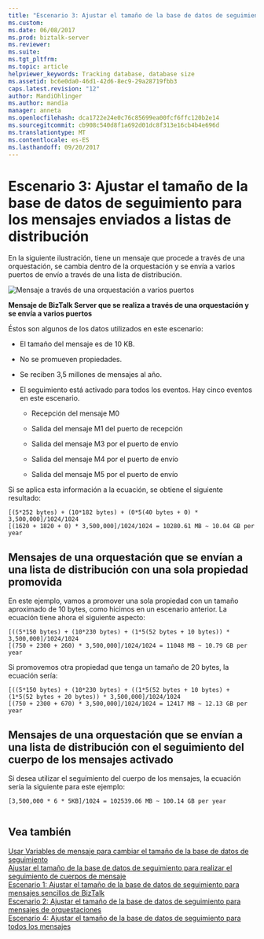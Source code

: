 ```yaml
---
title: "Escenario 3: Ajustar el tamaño de la base de datos de seguimiento para mensajes envían fuera a listas de distribución | Documentos de Microsoft"
ms.custom: 
ms.date: 06/08/2017
ms.prod: biztalk-server
ms.reviewer: 
ms.suite: 
ms.tgt_pltfrm: 
ms.topic: article
helpviewer_keywords: Tracking database, database size
ms.assetid: bc6e0da0-46d1-42d6-8ec9-29a28719fbb3
caps.latest.revision: "12"
author: MandiOhlinger
ms.author: mandia
manager: anneta
ms.openlocfilehash: dca1722e24e0c76c85699ea00fcf6ffc120b2e14
ms.sourcegitcommit: cb908c540d8f1a692d01dc8f313e16cb4b4e696d
ms.translationtype: MT
ms.contentlocale: es-ES
ms.lasthandoff: 09/20/2017
---
```

# <a name="scenario-3-sizing-the-tracking-database--for-messages-sent-out-to-distribution-lists"></a>Escenario 3: Ajustar el tamaño de la base de datos de seguimiento para los mensajes enviados a listas de distribución
En la siguiente ilustración, tiene un mensaje que procede a través de una orquestación, se cambia dentro de la orquestación y se envía a varios puertos de envío a través de una lista de distribución.  
  
 ![Mensaje a través de una orquestación a varios puertos](../core/media/biztalk-server-message-orch-multiple-ports.gif "BizTalk_Server_message_orch_multiple_ports")  
  
 **Mensaje de BizTalk Server que se realiza a través de una orquestación y se envía a varios puertos**  
  
 Éstos son algunos de los datos utilizados en este escenario:  
  
-   El tamaño del mensaje es de 10 KB.  
  
-   No se promueven propiedades.  
  
-   Se reciben 3,5 millones de mensajes al año.  
  
-   El seguimiento está activado para todos los eventos. Hay cinco eventos en este escenario.  
  
    -   Recepción del mensaje M0  
  
    -   Salida del mensaje M1 del puerto de recepción  
  
    -   Salida del mensaje M3 por el puerto de envío  
  
    -   Salida del mensaje M4 por el puerto de envío  
  
    -   Salida del mensaje M5 por el puerto de envío  
  
 Si se aplica esta información a la ecuación, se obtiene el siguiente resultado:  
  
```  
[(5*252 bytes) + (10*182 bytes) + (0*5(40 bytes + 0) * 3,500,000]/1024/1024  
[(1620 + 1820 + 0) * 3,500,000]/1024/1024 = 10280.61 MB ~ 10.04 GB per year  
```  
  
## <a name="messages-in-an-orchestration-that-are-sent-out-to-a-distribution-list-with-a-single-promoted-property"></a>Mensajes de una orquestación que se envían a una lista de distribución con una sola propiedad promovida  
 En este ejemplo, vamos a promover una sola propiedad con un tamaño aproximado de 10 bytes, como hicimos en un escenario anterior. La ecuación tiene ahora el siguiente aspecto:  
  
```  
[((5*150 bytes) + (10*230 bytes) + (1*5(52 bytes + 10 bytes)) * 3,500,000]/1024/1024  
[(750 + 2300 + 260) * 3,500,000]/1024/1024 = 11048 MB ~ 10.79 GB per year  
```  
  
 Si promovemos otra propiedad que tenga un tamaño de 20 bytes, la ecuación sería:  
  
```  
[((5*150 bytes) + (10*230 bytes) + ((1*5(52 bytes + 10 bytes) + (1*5(52 bytes + 20 bytes)) * 3,500,000]/1024/1024  
[(750 + 2300 + 670) * 3,500,000]/1024/1024 = 12417 MB ~ 12.13 GB per year  
```  
  
## <a name="messages-in-an-orchestration-that-are-sent-out-to-a-distribution-list-with-message-body-tracking-activated"></a>Mensajes de una orquestación que se envían a una lista de distribución con el seguimiento del cuerpo de los mensajes activado  
 Si desea utilizar el seguimiento del cuerpo de los mensajes, la ecuación sería la siguiente para este ejemplo:  
  
```  
[3,500,000 * 6 * 5KB]/1024 = 102539.06 MB ~ 100.14 GB per year  
  
```  
  
## <a name="see-also"></a>Vea también  
 [Usar Variables de mensaje para cambiar el tamaño de la base de datos de seguimiento](../core/using-message-variables-to-size-the-tracking-database.md)   
 [Ajustar el tamaño de la base de datos de seguimiento para realizar el seguimiento de cuerpos de mensaje](../core/sizing-the-tracking-database-to-track-message-bodies.md)   
 [Escenario 1: Ajustar el tamaño de la base de datos de seguimiento para mensajes sencillos de BizTalk](../core/scenario-1-sizing-the-tracking-database-for-simple-biztalk-messages.md)   
 [Escenario 2: Ajustar el tamaño de la base de datos de seguimiento para mensajes de orquestaciones](../core/scenario-2-sizing-the-tracking-database-for-messages-in-orchestrations.md)   
 [Escenario 4: Ajustar el tamaño de la base de datos de seguimiento para todos los mensajes](../core/scenario-4-sizing-the-tracking-database-for-all-messages.md)